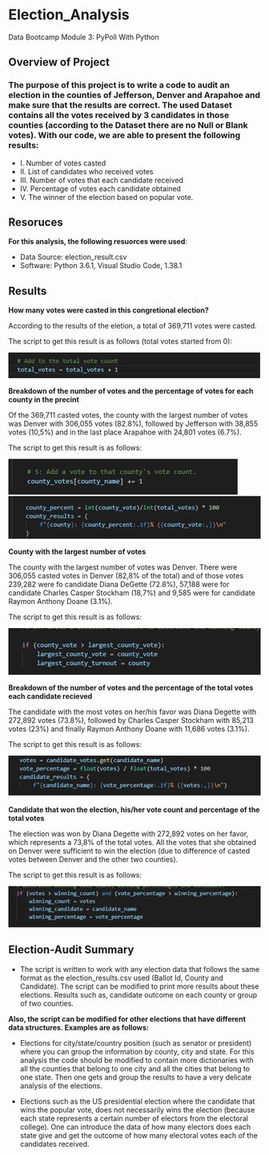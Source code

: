 # Election_Analysis
Data Bootcamp Module 3: PyPoll With Python
## Overview of Project

### The purpose of this project is to write a code to audit an election in the counties of Jefferson, Denver and Arapahoe and make sure that the results are correct. The used Dataset contains all the votes received by 3 candidates in those counties (according to the Dataset there are no Null or Blank votes). With our code, we are able to present the following results:
* I. Number of votes casted
* II. List of candidates who received votes
* III. Number of votes that each candidate received
* IV. Percentage of votes each candidate obtained
* V. The winner of the election based on popular vote.


## Resoruces
**For this analysis, the following resuorces were used**:
- Data Source: election_result.csv
- Software: Python 3.6.1, Visual Studio Code, 1.38.1

## Results

**How many votes were casted in this congretional election?**

According to the results of the eletion, a total of 369,711 votes were casted.

The script to get this result is as follows (total votes started from 0):

![This is an image](https://github.com/HansFeddersen/Election_Analysis/blob/main/Challenge/Resources/More/Total%20_number%20_of_votes.png)

**Breakdown of the number of votes and the percentage of votes for each county in the precint**

Of the 369,711 casted votes, the county with the largest number of votes was Denver with 306,055 votes (82.8%), followed by Jefferson with 38,855 votes (10,5%) and in the last place Arapahoe with 24,801 votes (6.7%).

The script to get this result is as follows:

![This is an image](https://github.com/HansFeddersen/Election_Analysis/blob/main/Challenge/Resources/More/Votes_per_county.png)
![This is an image](https://github.com/HansFeddersen/Election_Analysis/blob/main/Challenge/Resources/More/Percntage_per_county.png)


**County with the largest number of votes**

The county with the largest number of votes was Denver. There were 306,055 casted votes in Denver (82,8% of the total) and of those votes 239,282 were fo candidate Diana DeGette (72.8%), 57,188 were for candidate Charles Casper Stockham (18,7%) and 9,585 were for candidate Raymon Anthony Doane (3.1%).

The script to get this result is as follows:

![This is an image](https://github.com/HansFeddersen/Election_Analysis/blob/main/Challenge/Resources/More/largest_county.png)

**Breakdown of the number of votes and the percentage of the total votes each candidate recieved**

The candidate with the most votes on her/his favor was Diana Degette with 272,892 votes (73.8%), followed by Charles Casper Stockham with 85,213 votes (23%) and finally Raymon Anthony Doane with 11,686 votes (3.1%).

The script to get this result is as follows:

![This is an image](https://github.com/HansFeddersen/Election_Analysis/blob/main/Challenge/Resources/More/Votes_per_candidate.png)

**Candidate that won the election, his/her vote count and percentage of the total votes**

The election was won by Diana Degette with 272,892 votes on her favor, which represents a 73,8% of the total votes. All the votes that she obtained on Denver were sufficient to win the election (due to difference of casted votes between Denver and the other two counties).

The script to get this result is as follows:

![This is an image](https://github.com/HansFeddersen/Election_Analysis/blob/main/Challenge/Resources/More/Winning_candidate.png)

## Election-Audit Summary

- The script is written to work with any election data that follows the same format as the election_results.csv used (Ballot Id, County and Candidate). The script can be modified to print more results about these elections. Results such as, candidate outcome on each county or group of two counties.

**Also, the script can be modified for other elections that have different data structures. Examples are as follows:**

- Elections for city/state/country position (such as senator or president) where you can group the information by county, city and state. For this analysis the code should be modified to contain more dictionaries with all the counties that belong to one city and all the cities that belong to one state. Then one gets and group the results to have a very delicate analysis of the elections.

- Elections such as the US presidential election where the candidate that wins the popular vote, does not necessarily wins the election (because each state represents a certain number of electors from the electoral college). One can introduce the data of how many electors does each state give and get the outcome of how many electoral votes each of the candidates received.

